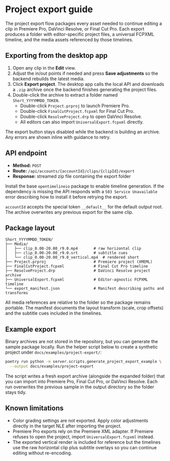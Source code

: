 # Project export guide

The project export flow packages every asset needed to continue editing a clip in
Premiere Pro, DaVinci Resolve, or Final Cut Pro. Each export produces a folder
with editor-specific project files, a universal FCPXML timeline, and the media
assets referenced by those timelines.

## Exporting from the desktop app

1. Open any clip in the **Edit** view.
2. Adjust the in/out points if needed and press **Save adjustments** so the
   backend rebuilds the latest media.
3. Click **Export project**. The desktop app calls the local API and downloads a
   `.zip` archive once the backend finishes generating the project files.
4. Double-click the archive to extract a folder named `Short_YYYYMMDD_TOKEN`.
   - Double-click `Project.prproj` to launch Premiere Pro.
   - Double-click `FinalCutProject.fcpxml` for Final Cut Pro.
   - Double-click `ResolveProject.drp` to open DaVinci Resolve.
   - All editors can also import `UniversalExport.fcpxml` directly.

The export button stays disabled while the backend is building an archive. Any
errors are shown inline with guidance to retry.

## API endpoint

- **Method:** `POST`
- **Route:** `/api/accounts/{accountId}/clips/{clipId}/export`
- **Response:** streamed zip file containing the export folder

Install the base `opentimelineio` package to enable timeline generation. If the
dependency is missing the API responds with a `503 Service Unavailable` error
describing how to install it before retrying the export.

`accountId` accepts the special token `__default__` for the default output root.
The archive overwrites any previous export for the same clip.

## Package layout

```
Short_YYYYMMDD_TOKEN/
├── Media/
│   ├── clip_0.00-20.00_r9.0.mp4       # raw horizontal clip
│   ├── clip_0.00-20.00_r9.0.srt       # subtitle cues
│   └── clip_0.00-20.00_r9.0_vertical.mp4  # rendered short
├── Project.prproj                     # Premiere project (XMEML)
├── FinalCutProject.fcpxml             # Final Cut Pro timeline
├── ResolveProject.drp                 # DaVinci Resolve project archive
├── UniversalExport.fcpxml             # Editor-agnostic FCPXML timeline
└── export_manifest.json               # Manifest describing paths and transforms
```

All media references are relative to the folder so the package remains portable.
The manifest documents the layout transform (scale, crop offsets) and the
subtitle cues included in the timelines.

## Example export

Binary archives are not stored in the repository, but you can generate the
sample package locally. Run the helper script below to create a synthetic
project under `docs/examples/project-export/`:

```bash
poetry run python -m server.scripts.generate_project_export_example \
  --output docs/examples/project-export
```

The script writes a fresh export archive (alongside the expanded folder) that
you can import into Premiere Pro, Final Cut Pro, or DaVinci Resolve. Each run
overwrites the previous sample in the output directory so the folder stays
tidy.

## Known limitations

- Color grading settings are not exported. Apply color adjustments directly in
  the target NLE after importing the project.
- Premiere Pro exports rely on the Premiere XML adapter. If Premiere refuses to
  open the project, import `UniversalExport.fcpxml` instead.
- The exported vertical render is included for reference but the timelines use
  the raw horizontal clip plus subtitle overlays so you can continue editing
  without re-encoding.
